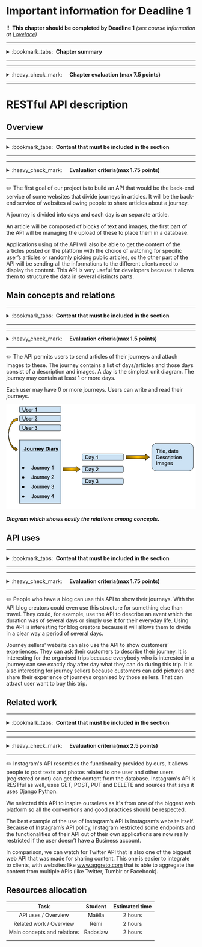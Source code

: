 # Important information for Deadline 1


:bangbang:&nbsp;&nbsp;**This chapter should be completed by Deadline 1** *(see course information at [Lovelace](http://lovelace.oulu.fi))*

---
<details>
<summary>
:bookmark_tabs:&nbsp;&nbsp;<strong>Chapter summary</strong>
</summary>

<bloquote>
This chapter must provide a good overview of the Web API that your group is going to develop during the course. You should not focus in implementation aspects such as database structure,  interfaces or the request/responses formats. We recommend that you look into existing APIs (see Related work below) before writing the description for your own API.

In this Chapter you must describe JUST the RESTful API, NOT THE CLIENT. Remember that client and Web API should be totally decoupled.

<h3>Chapter GOALS:</h3>
<ol>
<li> Understand what is an API</li>
<li>Describe the project topic API</li>
<li>Describe how the API will be used in the project</li>
</ol>
</bloquote>

</details>

---

---
<details>
<summary>
:heavy_check_mark:&nbsp;&nbsp;&nbsp;&nbsp; <strong>Chapter evaluation (max 7.5 points)</strong>
</summary>

<bloquote>
You can get a maximum of 7.5 points after completing this Chapter. More detailed evaluation is provided after each heading.
</bloquote>

</details>

---

# RESTful API description
## Overview
---
<details>
<summary>
:bookmark_tabs:&nbsp;&nbsp;<strong>Content that must be included in the section</strong>
</summary>

<bloquote>

Describe the Web API briefly and comment which is the main functionality that it exposes to clients. Focus in the Web API not in the application which is using this API. Take into account that in the end, a WEB API is an encapsualted functionality as well as the interface to access that functionality. This section CANNOT include a description of an application or client that uses the API.  

Justify also why you want to implement this API. Comment why a developer would like to integrate this API into their application. Try to "sell" the API to your potential customers.

A really short version of an overview for the RESTful Web API could be: 

<em>“The discussion forum Web API offers different functionalities to structure non-real-time conversations among the people of a group about topics they are interested in certain topic. Messages are grouped in Threads, that at the same time are grouped in Topics. The messages are accessible to anyone, but posts can only be created by providing credentials of a registered user [...] Clients using this service may implement applications similar to [...]“</em>


Remember: The general description IS NOT just a description of the functionality. Try to market your API to potential customers.

</bloquote>

</details>

---

---
<details>
<summary>
:heavy_check_mark:&nbsp;&nbsp;&nbsp;&nbsp; <strong>Evaluation criteria(max 1.75 points)</strong>
</summary>

<bloquote>
You can get a maximum of <strong>1.75 points in this section</strong>
<ul>
<li>The description is clearly written and explains what the API is for: <strong>0.5</strong></li>
<li>The description includes a clear justification of why this project is useful. Why do you want to build this API:</li> <strong>0.5</strong>
<li>The description describes an API - not an application or client: <strong>0.75</strong>
<ul>
<li>This means that the description is written in terms of the functionality it makes available for clients, and internal working of the API</li>
<li> <em>tip</em>: don't think about human users when writing the description - think about machines </li>
</ul>
</li>
</ul>
</bloquote>

</details>

---

:pencil2: The first goal of our project is to build an API that would be the back-end service of some websites that divide journeys in articles. It will be the back-end service of websites allowing people to share articles about a journey.

A journey is divided into days and each day is an separate article. 

An article will be composed of blocks of text and images, the first part of the API will be managing the upload of these to place them in a database.

Applications using of the API will also be able to get the content of the articles posted on the platform with the choice of watching for specific user’s articles or randomly picking public articles, so the other part of the API will be sending all the informations to the different clients need to display the content. 
This API is very useful for developers because it allows them to structure the data in several distincts parts.


## Main concepts and relations
---
<details>
<summary>
:bookmark_tabs:&nbsp;&nbsp;<strong>Content that must be included in the section</strong>
</summary>

<bloquote>
<strong>Define</strong> the <strong>main concepts</strong> and describe the <strong>relations</strong> among them textually. Roughly, a concept is a real-world entity that is expected to be of interest to users. This section will be used in Deadline 3 to generate the list of resources. Students should remember that some of the concepts might not be a resource by themselves, but just a part of it (resource property). In this section, students should not describe the RESTful resources, but identify which are the main ideas of the API. Do not forget to include the relations among the concepts.

A description of the main concepts for the Forum API could be: 

<em>"The API permits users send messages. The forum contains a list of categories and a list of users. Each category specifies a name, a description and a thread. A thread is [...]The forum may contain 0 or more categories… Each category may have 0 or more threads… Users can write and read messages to a forum thread. A user has a profile, basic information, activity information (stores, for instance, all the messages sent by a user, the messages marked as favorites). [...]The user history contains information of the last 30 messages sent by the user.[…]"</em>

Include a diagram which shows easily the relations among concepts.

This section is important because it outlines the concepts that you will later implement. In particular, the diagram defined here will follow you throughout the project report and you will be adding more details to it. 


</bloquote>

</details>

---

---
<details>
<summary>
:heavy_check_mark:&nbsp;&nbsp;&nbsp;&nbsp; <strong>Evaluation criteria(max 1.5 points)</strong>
</summary>

<bloquote>
In this section you can get a maximum of <strong>1.5 points:</strong>
<ul>
<li>Concepts are named and described: <strong>0.5</strong></li>
<li>Relations among concepts is clear: <strong>0.5</strong></li>
<li>A diagram that shows relations between concepts is provided: <strong>0.5</strong></li>
</ul>
</bloquote>

</details>

---



:pencil2: The API permits users to send articles of their journeys and attach images to these. The journey contains a list of days/articles and those days consist of a description and images. A day is the simplest unit diagram. The journey may contain at least 1 or more days.

Each user may have 0 or more journeys. Users can write and read their journeys. 


![alt text](uploads/schema_global_desc.png)

***Diagram which shows easily the relations among concepts.***


## API uses
---
<details>
<summary>
:bookmark_tabs:&nbsp;&nbsp;<strong>Content that must be included in the section</strong>
</summary>

<bloquote>
Describe at least two clients that could use your Web API. You must explain here which is the functionality provided by the client, and how use the Web API to implement this functionality.
</bloquote>

</details>

---

---
<details>
<summary>
:heavy_check_mark:&nbsp;&nbsp;&nbsp;&nbsp; <strong>Evaluation criteria(max 1.75 points)</strong>
</summary>

<bloquote>
In this section you can get a maximum of <strong>1.75 points</strong>
<ul>
<li>The client descriptions are written clearly and explain what they are for: <strong>0.75</strong></li>
<li>Descriptions outline what parts of the API each client uses, and how: <strong>0.5</strong></li>
<li>At least two more examples of clients are provided (1-2 sentences per client):<strong>0.5</strong></li>
</ul>

</bloquote>

</details>

---



:pencil2: People who have a blog can use this API to show their journeys. With the API blog creators could even use this structure for something else than travel. They could, for example, use the API to describe an event which the duration was of several days or simply use it for their everyday life. Using the API is interesting for blog creators because it will allows them to divide in a clear way a period of several days. 

Journey sellers' website can also use the API to show customers’ experiences. They can ask their customers to describe their journey. It is interesting for the organised trips because everybody who is interested in a journey can see exactly day after day what they can do during this trip. It is also interesting for journey sellers because customers can add pictures and share their experience of journeys organised by those sellers. That can attract user want to buy this trip.




## Related work
---
<details>
<summary>
:bookmark_tabs:&nbsp;&nbsp;<strong>Content that must be included in the section</strong>
</summary>

<bloquote>
Find at least one API that resembles the functionality provided by yours. Explain in detail the functionality provided by the API. Classify the API according to its type (RPC, CRUD REST, pure REST, hypermedia driven ...) justifying your selection. Provide at least one example client that uses this API.

The purpose of this task is to get more familiar with what an API is. This will be helpful in describing your own API. Therefore, it is recommended to do this section after you have decided the topic of your project but before writing your API description.
</bloquote>

</details>

---

---
<details>
<summary>
:heavy_check_mark:&nbsp;&nbsp;&nbsp;&nbsp; <strong>Evaluation criteria(max 2.5 points)</strong>
</summary>

<bloquote>
You can get a maximum of <strong>2.5 points</strong> in this secton:
<ul>
<li>The selected API is similar or related to the project topic: <strong>0.5</strong></li>
<li>The API classified correctly, and is described in terms of offered functionality: <strong>1.0</strong></li>
<li>An example of a client that uses this API is provided, explaining briefly what it does: <strong>0.5</strong></li>
<li>An additional API is provided <strong>0.5</strong></li>
</ul>
</bloquote>

</details>

---



:pencil2: Instagram's API resembles the functionality provided by ours, it allows people to post texts and photos related to one user and other users (registered or not) can get the content from the database. Instagram's API is RESTful as well, uses GET, POST, PUT and DELETE and sources that says it uses Django Python.

We selected this API to inspire ourselves as it's from one of the biggest web platform so all the conventions and good practices should be respected.

The best example of the use of Instagram’s API is Instagram’s website itself. Because of Instagram’s API policy, Instagram restricted some endpoints and the functionalities of their API out of their own applications are now really restricted if the user doesn’t have a Business account.

In comparison, we can watch for Twitter API that is also one of the biggest web API that was made for sharing content. This one is easier to integrate to clients, with websites like www.aggreto.com that is able to aggregate the content from multiple APIs (like Twitter, Tumblr or Facebook).



## Resources allocation
|**Task** | **Student**|**Estimated time**|
|:------: |:----------:|:----------------:|
|API uses / Overview|Maëlla|2 hours| 
|Related work / Overview|Rémi|2 hours| 
|Main concepts and relations|Radoslaw|2 hours| 
|||| 
|||| 

